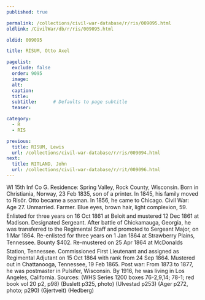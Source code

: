 ```yaml
---
published: true

permalink: /collections/civil-war-database/r/ris/009095.html
oldlink: /CivilWar/db/r/ris/009095.html

oldid: 009095

title: RISUM, Otto Axel

pagelist:
  exclude: false
  order: 9095
  image: 
  alt:
  caption:
  title:
  subtitle:      # Defaults to page subtitle
  teaser:

category: 
  - R 
  - RIS

previous:
  title: RISUM, Lewis
  url: /collections/civil-war-database/r/ris/009094.html  
next:
  title: RITLAND, John
  url: /collections/civil-war-database/r/rit/009096.html   
---
```

WI 15th Inf Co G. Residence: Spring Valley, Rock County, Wisconsin. Born in Christiania, Norway, 23 Feb 1835, son of a printer. In 1845, his family moved to Ris&ouml;r. Otto became a seaman. In 1856, he came to Chicago. Civil War: Age 27. Unmarried. Farmer. Blue eyes, brown hair, light complexion, 5&#146;9&#148;. Enlisted for three years on 16 Oct 1861 at Beloit and mustered 12 Dec 1861 at Madison. Designated Sergeant. After battle of Chickamauga, Georgia, he was transferred to the Regimental Staff and promoted to Sergeant Major, on 1 Mar 1864. Re-enlisted for three years on 1 Jan 1864 at Strawberry Plains, Tennessee. Bounty $402. Re-mustered on 25 Apr 1864 at McDonald&#146;s Station, Tennessee. Commissioned First Lieutenant and assigned as Regimental Adjutant on 15 Oct 1864 with rank from 24 Sep 1864. Mustered out in Chattanooga, Tennessee, 19 Feb 1865. Post war: From 1873 to 1877, he was postmaster in Pulsifer, Wisconsin. By 1916, he was living in Los Angeles, California. Sources: (WHS Series 1200 boxes 76-2,9,14; 78-1; red book vol 20 p2, p98) (Buslett p325, photo) (Ulvestad p253) (Ager p272, photo; p290) (Gjertveit) (Hedberg)